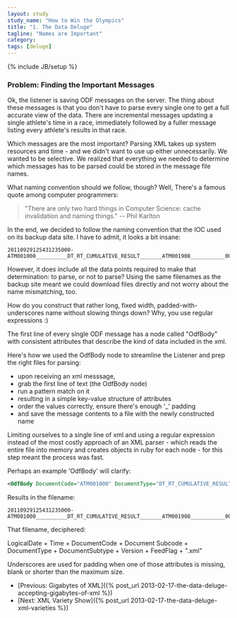 ```yaml
---
layout: study
study_name: "How to Win the Olympics"
title: "1. The Data Deluge"
tagline: "Names are Important"
category: 
tags: [deluge]
---
```

{% include JB/setup %}

### Problem: Finding the Important Messages

Ok, the listener is saving ODF messages on the server. The thing about these messages is that you don't have to parse every single one to get a full accurate view of the data. There are incremental messages updating a single athlete's time in a race, immediately followed by a fuller message listing every athlete's results in that race. 

Which messages are the most important? Parsing XML takes up system resources and time - and we didn't want to use up either unnecessarily. We wanted to be selective. We realized that everything we needed to determine which messages has to be parsed could be stored in the message file names.

What naming convention should we follow, though? Well, There's a famous quote among computer programmers:

> "There are only two hard things in Computer Science: cache invalidation and naming things." 
> -- Phil Karlton


In the end, we decided to follow the naming convention that the IOC used on its backup data site. I have to admit, it looks a bit insane:

```
20110929125431235000-ATM001000__________DT_RT_CUMULATIVE_RESULT_______ATM001908___________00001P___.xml
```

However, it does include all the data points required to make that determination: to parse, or not to parse? Using the same filenames as the backup site meant we could download files directly and not worry about the name mismatching, too.

How do you construct that rather long, fixed width, padded-with-underscores name without slowing things down? Why, you use regular expressions :)

The first line of every single ODF message has a node called "OdfBody" with consistent attributes that describe the kind of data included in the xml.

Here's how we used the OdfBody node to streamline the Listener and prep the right files for parsing:

* upon receiving an xml messsage,
* grab the first line of text (the OdfBody node)
* run a pattern match on it
* resulting in a simple key-value structure of attributes
* order the values correctly, ensure there's enough '_' padding
* and save the message contents to a file with the newly constructed name

Limiting ourselves to a single line of xml and using a regular expression instead of the most costly approach of an XML parser - which reads the entire file into memory and creates objects in ruby for each node - for this step meant the process was fast.  

Perhaps an example 'OdfBody' will clarify: 

```xml
<OdfBody DocumentCode="ATM001000" DocumentType="DT_RT_CUMULATIVE_RESULT" Venue="STA" Date="20110929" Time="125431235" LogicalDate="20110929" FeedFlag="P" ResultStatus="LIVE_MANDATORY" DocumentSubtype="ATM001908" Version="1" RTSerial="151" Serial="95">
```

Results in the filename:

```
20110929125431235000-ATM001000__________DT_RT_CUMULATIVE_RESULT_______ATM001908___________00001P___.xml
```

That filename, deciphered:

LogicalDate + Time + DocumentCode + Document Subcode + DocumentType + DocumentSubtype + Version + FeedFlag + ".xml"

Underscores are used for padding when one of those attributes is missing, blank or shorter than the maximum size.

* [Previous: Gigabytes of XML]({% post_url 2013-02-17-the-data-deluge-accepting-gigabytes-of-xml %})
* [Next: XML Variety Show]({% post_url 2013-02-17-the-data-deluge-xml-varieties %})
